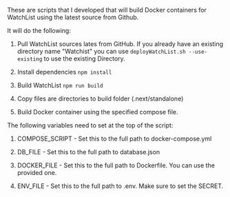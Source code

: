 These are scripts that I developed that will build Docker containers for WatchList using the latest source from Github.

It will do the following:

1. Pull WatchList sources lates from GitHub. If you already have an existing directory name "Watchist" you can use `deployWatchList.sh --use-existing` to use the existing Directory.

1. Install dependencies `npm install`

1. Build WatchList `npm run build`

1. Copy files are directories to build folder (.next/standalone)

1. Build Docker container using the specified compose file.

The following variables need to set at the top of the script:

1. COMPOSE_SCRIPT - Set this to the full path to docker-compose.yml

1. DB_FILE - Set this to the full path to database.json

1. DOCKER_FILE - Set this to the full path to Dockerfile. You can use the provided one.

1. ENV_FILE - Set this to the full path to .env. Make sure to set the SECRET.